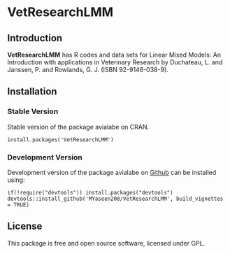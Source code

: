 # VetResearchLMM
## Introduction

**VetResearchLMM** has R  codes and data sets for Linear Mixed Models: An Introduction with applications in Veterinary Research by Duchateau, L. and Janssen, P. and Rowlands, G. J. (ISBN 92-9146-038-9).

## Installation

### Stable Version
Stable version of the package avialabe on CRAN.

```{r}
install.packages('VetResearchLMM')
```

### Development Version

Development version of the package avialabe on [Github](https://github.com/MYaseen208/VetResearchLMM) can be installed using:

```{r}
if(!require("devtools")) install.packages("devtools")
devtools::install_github('MYaseen208/VetResearchLMM', build_vignettes = TRUE)
```
## License
This package is free and open source software, licensed under GPL.
